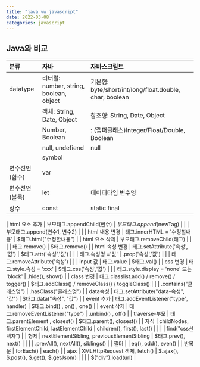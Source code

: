 ```yaml
---
title: "java vw javascript"
date: 2022-03-08
categories: javascript  
---
```


## Java와 비교

|  분류          | 자바                                            |  자바스크립트                                      |
| :------------  | :---------------------------------------------- | :------------------------------------------------- |
| datatype       | 리터럴: number, string, boolean, object         | 기본형: byte/short/int/long/float.double, char, boolean |
|                | 객체: String, Date, Object                      | 참조형: String, Date, Object                       |
|                |       Number, Boolean                           |       : (랩퍼클래스)Integer/Float/Double, Boolean  |
|                | null, undefiend                                 | null                                               |
|                | symbol                                          |                                                    |
| 변수선언(함수) | var                                             |                                                    |  
| 변수선언(블록) | let                                             |데이터타입 변수명                                   |  
| 상수           | const                                           |static final                                        |  


| html 요소 추가 | 부모태그.appendChild(변수)                      | $부모태그.append($newTag)                          |
|                | 부모태그.append(변수1, 변수2)                   |                                                    | 
| html 내용 변경 | 태그.innerHTML = '수정할내용'                   | $태그.html("수정할내용")                           |
| html 요소 삭제 | 부모태그.removeChild(태그)                      |                                                    |
|                | 태그.remove()                                   | $태그.remove()                                     |
| html 속성 변경 | 태그.setAttribute('속성', '값')                 | $태그.attr('속성','값')                            |
|                | 태그.속성명 ='값'                               |      .prop('속성','값')                            |
|                | 태그.removeAttribute('속성')                    |                                                    |
| input 값       | 태그.value                                      | $태그.val()                                        |
| css 변경       | 태그.style.속성 = 'xxx'                         | $태그.css('속성','값')                             |
|                | 태그.style.display = 'none'   또는 'block'      |      .hide(),  show()                              |
| class 변경     | 태그.classlist.add() / remove() / togger()      | $태그.addClass() / removeClass() / toggleClass()   |
|                |     .contains("클래스명")                       |      .hasClass("클래스명")                         |
| data속성       | 태그.setAttribute("data-속성", "값")            | $태그.data("속성", "값")                           |
| event 추가     | 태그.addEventListener("type", handler)          | $태그.bind()   ,  on() , one()                     |
| event 삭제     | 태그.removeEventListener("type")                |      .unbind() ,  off()                            |
| traverse-부모  | 태그.parentElement , closest()                  | $태그.parent(),   closest()                        |
|          자식  | childNodes, firstElementChild, lastElementChild |       children(),  first(),  last()                |
|                |                                                 |       find("css선택자")                            |
|          형제  | nextElementSibling, previousElementSibling      | $태그.prev(),  next()                              |
|                |                                                 |       .prevAll(), nextAll(),  siblings()           |
|          필터  |                                                 | eq(), odd(), even()                                |
| 반복문         | forEach()                                       | each()                                             |
| ajax           | XMLHttpRequest 객체,  fetch()                   | $.ajax(),  $.post(),  $.get(),  $.getJson()        |
|                |                                                 | $("div").load(url)                                 |